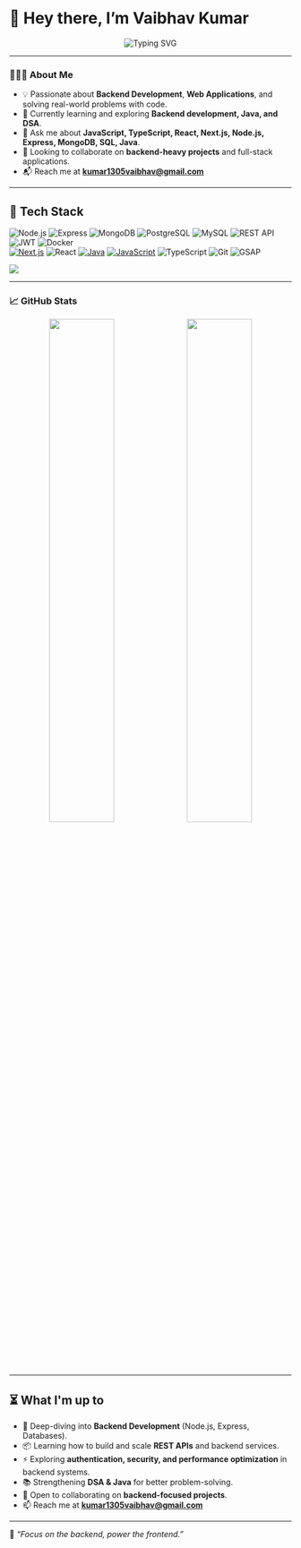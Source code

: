 # 👋 Hey there, I’m Vaibhav Kumar  

<p align="center">
  <img src="https://readme-typing-svg.herokuapp.com?font=Fira+Code&weight=500&size=22&pause=1000&color=00C7FF&center=true&vCenter=true&width=500&lines=Backend+Developer+in+progress;Exploring+Scalable+Systems;MERN+Stack+Enthusiast;Java+%7C+DSA+Learner;Always+Learning+%26+Building" alt="Typing SVG" />
</p>

---

### 👨🏻‍💻 About Me  

- 💡 Passionate about **Backend Development**, **Web Applications**, and solving real-world problems with code.  
- 🌱 Currently learning and exploring **Backend development, Java, and DSA**.  
- 💬 Ask me about **JavaScript, TypeScript, React, Next.js, Node.js, Express, MongoDB, SQL, Java**.  
- 🤝 Looking to collaborate on **backend-heavy projects** and full-stack applications.  
- 📬 Reach me at **kumar1305vaibhav@gmail.com**  

---

## 🔧 Tech Stack  

![Node.js](https://img.shields.io/badge/-Node.js-05122A?style=flat&logo=node.js)
![Express](https://img.shields.io/badge/-Express.js-05122A?style=flat&logo=express)
![MongoDB](https://img.shields.io/badge/-MongoDB-05122A?style=flat&logo=mongodb)
![PostgreSQL](https://img.shields.io/badge/-PostgreSQL-05122A?style=flat&logo=postgresql)
![MySQL](https://img.shields.io/badge/-MySQL-05122A?style=flat&logo=mysql)
![REST API](https://img.shields.io/badge/-REST%20API-05122A?style=flat&logo=fastapi)
![JWT](https://img.shields.io/badge/-JWT-05122A?style=flat&logo=jsonwebtokens)
![Docker](https://img.shields.io/badge/-Docker-05122A?style=flat&logo=docker)  
[![Next.js](https://img.shields.io/badge/Next.js-black?logo=next.js&logoColor=white)](#)
![React](https://img.shields.io/badge/-React-05122A?style=flat&logo=react)
[![Java](https://img.shields.io/badge/Java-ED8B00?logo=java&logoColor=white)](#)
[![JavaScript](https://img.shields.io/badge/JavaScript-F7DF1E?logo=javascript&logoColor=000)](#)
![TypeScript](https://img.shields.io/badge/-TypeScript-05122A?style=flat&logo=typescript)
![Git](https://img.shields.io/badge/-Git-05122A?style=flat&logo=git)
![GSAP](https://img.shields.io/badge/-GSAP-05122A?style=flat&logo=greensock)

<img src="https://komarev.com/ghpvc/?username=vaibhavisno-one&style=pixel" />

---

### 📈 GitHub Stats  

<p align="center">
  <img width="48%" src="https://github-readme-stats.vercel.app/api?username=vaibhavisno-one&show_icons=true&theme=tokyonight" />
  <img width="48%" src="https://github-readme-streak-stats.herokuapp.com?user=vaibhavisno-one&theme=tokyonight" />
</p>

---

## ⏳ What I'm up to  

- 🚀 Deep-diving into **Backend Development** (Node.js, Express, Databases).  
- 📦 Learning how to build and scale **REST APIs** and backend services.  
- ⚡ Exploring **authentication, security, and performance optimization** in backend systems.  
- 📚 Strengthening **DSA & Java** for better problem-solving.  
- 🤝 Open to collaborating on **backend-focused projects**.  
- 📫 Reach me at **kumar1305vaibhav@gmail.com**  

---

🧠 _“Focus on the backend, power the frontend.”_
